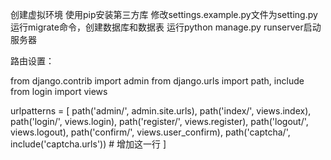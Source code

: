 创建虚拟环境
使用pip安装第三方库
修改settings.example.py文件为setting.py
运行migrate命令，创建数据库和数据表
运行python manage.py runserver启动服务器


路由设置：

from django.contrib import admin
from django.urls import path, include
from login import views

urlpatterns = [
    path('admin/', admin.site.urls),
    path('index/', views.index),
    path('login/', views.login),
    path('register/', views.register),
    path('logout/', views.logout),
    path('confirm/', views.user_confirm),
    path('captcha/', include('captcha.urls'))   # 增加这一行
]

